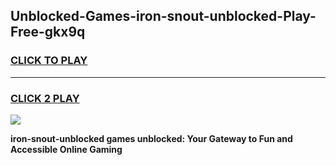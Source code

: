 
## Unblocked-Games-iron-snout-unblocked-Play-Free-gkx9q
<h3>
<a href="https://premium76.site?title=iron-snout-unblocked&ref=20M">CLICK TO PLAY</a></h3>
<hr>

<h3>
<a href="https://premium76.site?title=iron-snout-unblocked&ref=20M">CLICK 2 PLAY</a>
  
</h3>

<a href="https://premium76.site?title=iron-snout-unblocked&ref=19M"><img src="https://clearcache.store/games.png"></a>


**iron-snout-unblocked games unblocked: Your Gateway to Fun and Accessible Online Gaming**
